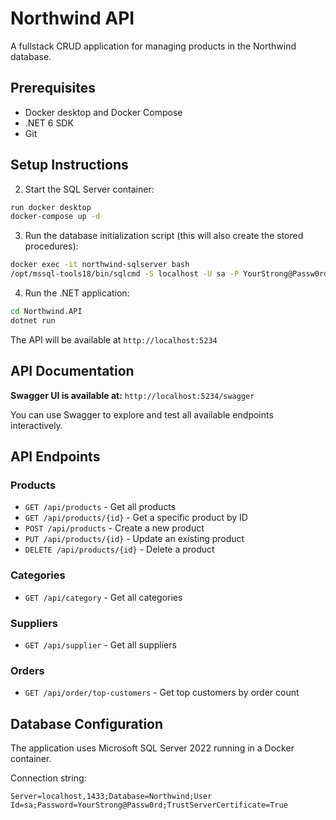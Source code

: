 # Northwind API

A fullstack CRUD application for managing products in the Northwind database.

## Prerequisites

- Docker desktop and Docker Compose
- .NET 6 SDK
- Git

## Setup Instructions

2. Start the SQL Server container:

```bash
run docker desktop
docker-compose up -d
```

3. Run the database initialization script (this will also create the stored procedures):

```bash
docker exec -it northwind-sqlserver bash
/opt/mssql-tools18/bin/sqlcmd -S localhost -U sa -P YourStrong@Passw0rd -C -i /init/01-init-northwind.sql 
```

4. Run the .NET application:

```bash
cd Northwind.API
dotnet run
```

The API will be available at `http://localhost:5234`

## API Documentation

**Swagger UI is available at:** `http://localhost:5234/swagger`

You can use Swagger to explore and test all available endpoints interactively.

## API Endpoints

### Products

- `GET /api/products` - Get all products
- `GET /api/products/{id}` - Get a specific product by ID
- `POST /api/products` - Create a new product
- `PUT /api/products/{id}` - Update an existing product
- `DELETE /api/products/{id}` - Delete a product

### Categories

- `GET /api/category` - Get all categories

### Suppliers

- `GET /api/supplier` - Get all suppliers

### Orders

- `GET /api/order/top-customers` - Get top customers by order count

## Database Configuration

The application uses Microsoft SQL Server 2022 running in a Docker container.

Connection string:

```
Server=localhost,1433;Database=Northwind;User Id=sa;Password=YourStrong@Passw0rd;TrustServerCertificate=True
```
